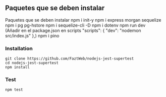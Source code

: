 ## Paquetes que se deben instalar

Paquetes que se deben instalar
npm i init-y
npm i  express morgan sequelize
npm i pg pg-hstore
npm i sequelize-cli -D
npm i dotenv
npm run dev (Añadir en el package.json en scripts  "scripts": {
    "dev": "nodemon src/index.js"
  },)
npm i pino

### Installation

```
git clone https://github.com/FaztWeb/nodejs-jest-supertest
cd nodejs-jest-supertest
npm install
```

### Test

```
npm test
```
